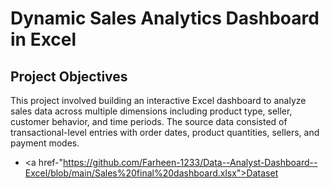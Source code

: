 # Dynamic Sales Analytics Dashboard in Excel  
## Project Objectives  
This project involved building an interactive Excel dashboard to analyze sales data across multiple dimensions including product type, seller, customer behavior, and time periods. The source data consisted of transactional-level entries with order dates, product quantities, sellers, and payment modes.
- <a href-"https://github.com/Farheen-1233/Data--Analyst-Dashboard--Excel/blob/main/Sales%20final%20dashboard.xlsx">Dataset</a>
